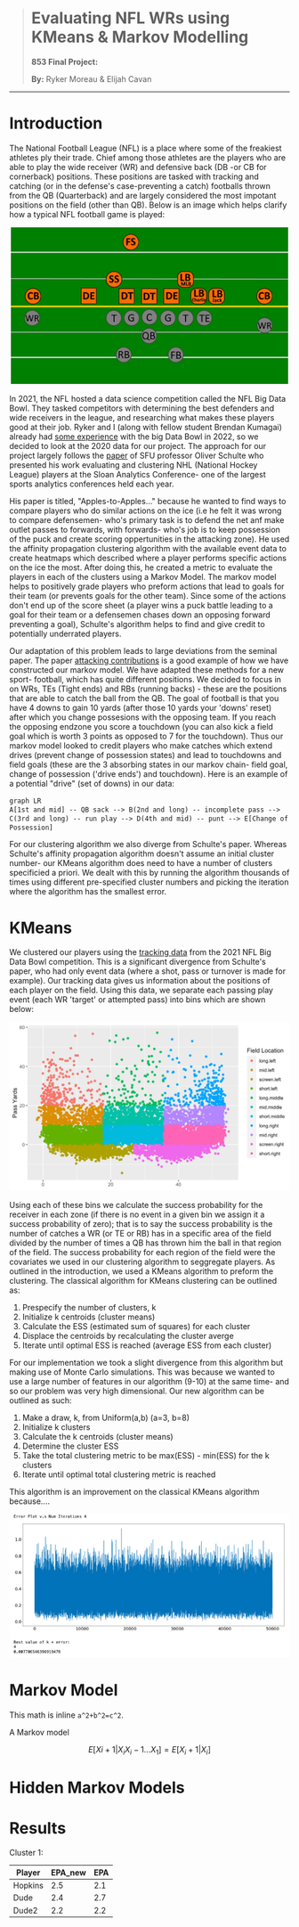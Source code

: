 > # Evaluating NFL WRs using KMeans & Markov Modelling
> 
> **853 Final Project:** 
> 
> **By:** Ryker Moreau & Elijah Cavan

___________________________________________________________________________________________________________________________________________________________

# Introduction

The National Football League (NFL) is a place where some of the freakiest athletes ply their trade. Chief among those athletes are the players who are able to play the wide receiver (WR) and defensive back (DB -or CB for cornerback) positions. These positions are tasked with tracking and catching (or in the defense's case-preventing a catch) footballs thrown from the QB (Quarterback) and are largely considered the most impotant positions on the field (other than QB). Below is an image which helps clarify how a typical NFL football game is played:

![fig1](img/formation.v1.png)
  
In 2021, the NFL hosted a data science competition called the NFL Big Data Bowl. They tasked competitors with determining the best defenders and wide receivers in the league, and researching what makes these players good at their job. Ryker and I (along with fellow student Brendan Kumagai) already had [some experience](https://operations.nfl.com/updates/football-ops/nfl-announces-finalists-for-fourth-annual-nfl-big-data-bowl/) with the big Data Bowl in 2022, so we decided to look at the 2020 data for our project. The approach for our project largely follows the [paper](https://www.google.com/url?sa=t&rct=j&q=&esrc=s&source=web&cd=&ved=2ahUKEwifzoC6woz3AhXhdc0KHXFmDeEQFnoECAcQAQ&url=https%3A%2F%2Fwww.cs.sfu.ca%2F~oschulte%2Ffiles%2Fpubs%2Fsloan-fix.pdf&usg=AOvVaw0eNIlI-1tbM6Ez4AGPa7yK) of SFU professor Oliver Schulte who presented his work evaluating and clustering NHL (National Hockey League) players at the Sloan Analytics Conference- one of the largest sports analytics conferences held each year. 

His paper is titled, "Apples-to-Apples..." because he wanted to find ways to compare players who do similar actions on the ice (i.e he felt it was wrong to compare defensemen- who's primary task is to defend the net anf make outlet passes to forwards, with forwards- who's job is to keep possession of the puck and create scoring oppertunities in the attacking zone). He used the affinity propagation clustering algorithm with the available event data to create heatmaps which described where a player performs specific actions on the ice the most. After doing this, he created a metric to evaluate the players in each of the clusters using a Markov Model. The markov model helps to positively grade players who preform actions that lead to goals for their team (or prevents goals for the other team). Since some of the actions don't end up of the score sheet (a player wins a puck battle leading to a goal for their team or a defensemen chases down an opposing forward preventing a goal), Schulte's algorithm helps to find and give credit to potentially underrated players. 

Our adaptation of this problem leads to large deviations from the seminal paper. The paper [attacking contributions](https://statsbomb.com/articles/soccer/attacking-contributions-markov-models-for-football/) is a good example of how we have constructed our markov model. We have adapted these methods for a new sport- football, which has quite different positions. We decided to focus in on WRs, TEs (Tight ends) and RBs (running backs) - these are the positions that are able to catch the ball from the QB. The goal of football is that you have 4 downs to gain 10 yards (after those 10 yards your 'downs' reset) after which you change possesions with the opposing team. If you reach the opposing endzone you score a touchdown (you can also kick a field goal which is worth 3 points as opposed to 7 for the touchdown). Thus our markov model looked to credit players who make catches which extend drives (prevent change of possession states) and lead to touchdowns and field goals (these are the 3 absorbing states in our markov chain- field goal, change of possession ('drive ends') and touchdown). Here is an example of a potential "drive" (set of downs) in our data:

```mermaid
graph LR
A[1st and mid] -- QB sack --> B(2nd and long) -- incomplete pass --> C(3rd and long) -- run play --> D(4th and mid) -- punt --> E[Change of Possession]
```

For our clustering algorithm we also diverge from Schulte's paper. Whereas Schulte's affinity propagation algorithm doesn't assume an initial cluster number- our KMeans algorithm does need to have a number of clusters specificied a priori. We dealt with this by running the algorithm thousands of times using different pre-specified cluster numbers and picking the iteration where the algorithm has the smallest error.

# KMeans

We clustered our players using the [tracking data](https://www.kaggle.com/c/nfl-big-data-bowl-2021) from the 2021 NFL Big Data Bowl competition. This is a significant divergence from Schulte's paper, who had only event data (where a shot, pass or turnover is made for example). Our tracking data gives us information about the positions of each player on the field. Using this data, we separate each passing play event (each WR 'target' or attempted pass) into bins which are shown below:

![fig2](img/bins.png)

Using each of these bins we calculate the success probability for the receiver in each zone (if there is no event in a given bin we assign it a success probability of zero); that is to say the success probability is the number of catches a WR (or TE or RB) has in a specific area of the field divided by the number of times a QB has thrown him the ball in that region of the field. The success probability for each region of the field were the covariates we used in our clustering algorithm to seggregate players. As outlined in the introduction, we used a KMeans algorithm to preform the clustering. The classical algorithm for KMeans clustering can be outlined as:

1. Prespecify the number of clusters, k
2. Initialize k centroids (cluster means)
3. Calculate the ESS (estimated sum of squares) for each cluster
4. Displace the centroids by recalculating the cluster averge
5. Iterate until optimal ESS is reached (average ESS from each cluster)

For our implementation we took a slight divergence from this algorithm but making use of Monte Carlo simulations. This was because we wanted to use a large number of features in our algorithm (9-10) at the same time- and so our problem was very high dimensional. Our new algorithm can be outlined as such:

1. Make a draw, k, from Uniform(a,b) (a=3, b=8)
2. Initialize k clusters 
3. Calculate the k centroids (cluster means)
4. Determine the cluster ESS 
5. Take the total clustering metric to be max(ESS) - min(ESS) for the k clusters
6. Iterate until optimal total clustering metric is reached

This algorithm is an improvement on the classical KMeans algorithm because....

![fig3](img/clust_error.png)

# Markov Model


This math is inline `a^2+b^2=c^2`.

A Markov model

```math
E[Xi+1 | X_i X_i-1 ... X_1] = E[X_i+1 | X_i ]
```


# Hidden Markov Models

# Results

Cluster 1:

|Player|EPA_new |EPA |
|----------------|-------------------------------|-----------------------------|
|Hopkins|2.5|2.1 |
|Dude |2.4 |2.7 |
|Dude2  |2.2|2.2|









